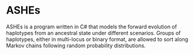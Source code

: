 # ASHEs
ASHEs is a program written in C# that models the forward evolution of haplotypes from an ancestral state under different scenarios. Groups of haplotypes, either in multi-locus or binary format, are allowed to sort along Markov chains following random probability distributions.
